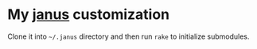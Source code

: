 My [janus](https://github.com/carlhuda/janus) customization
===================

Clone it into `~/.janus` directory and then run `rake` to initialize
submodules.
